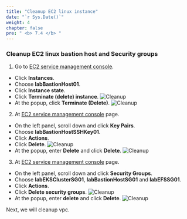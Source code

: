 ```yaml
---
title: "Cleanup EC2 linux instance"
date: "`r Sys.Date()`"
weight: 4
chapter: false
pre: " <b> 7.4 </b> "
---
```


### Cleanup EC2 linux bastion host and Security groups

1. Go to [EC2 service management console](https://console.aws.amazon.com/ec2/v2/home).

- Click **Instances**.
- Choose **labBastionHost01**.
- Click **Instance state**.
- Click **Terminate (delete) instance**.
  ![Cleanup](/workshop.chaunguyen.site/images//7.cleanup/ws01-cleanup08.png)
- At the popup, click **Terminate (Delete)**.
  ![Cleanup](/workshop.chaunguyen.site/images//7.cleanup/ws01-cleanup09.png)

2. At [EC2 service management console](https://console.aws.amazon.com/ec2/v2/home) page.

- On the left panel, scroll down and click **Key Pairs**.
- Choose **labBastionHostSSHKey01**.
- Click **Actions**.
- Click **Delete**.
  ![Cleanup](/workshop.chaunguyen.site/images//7.cleanup/ws01-cleanup10.png)
- At the popup, enter **Delete** and click **Delete**.
  ![Cleanup](/workshop.chaunguyen.site/images//7.cleanup/ws01-cleanup11.png)

3. At [EC2 service management console](https://console.aws.amazon.com/ec2/v2/home) page.

- On the left panel, scroll down and click **Security Groups**.
- Choose **labEKSClusterSG01**, **labBastionHostSG01** and **labEFSSG01**.
- Click **Actions**.
- Click **Delete security groups**.
  ![Cleanup](/workshop.chaunguyen.site/images//7.cleanup/ws01-cleanup25.png)
- At the popup, enter **delete** and click **Delete**.
  ![Cleanup](/workshop.chaunguyen.site/images//7.cleanup/ws01-cleanup26.png)

Next, we will cleanup vpc.
